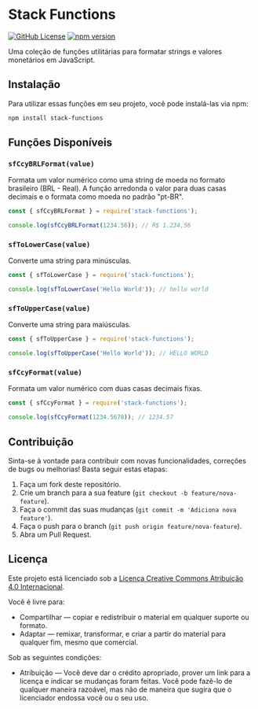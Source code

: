 # Stack Functions

[![GitHub License](https://img.shields.io/github/license/otaciobarbosa/stack-functions)](LICENSE)
[![npm version](https://img.shields.io/npm/v/stack-functions)](https://www.npmjs.com/package/stack-functions)

Uma coleção de funções utilitárias para formatar strings e valores monetários em JavaScript.

## Instalação

Para utilizar essas funções em seu projeto, você pode instalá-las via npm:

```bash
npm install stack-functions
```

## Funções Disponíveis

### `sfCcyBRLFormat(value)`

Formata um valor numérico como uma string de moeda no formato brasileiro (BRL - Real). A função arredonda o valor para duas casas decimais e o formata como moeda no padrão "pt-BR".

```javascript
const { sfCcyBRLFormat } = require('stack-functions');

console.log(sfCcyBRLFormat(1234.56)); // R$ 1.234,56
```

### `sfToLowerCase(value)`

Converte uma string para minúsculas.

```javascript
const { sfToLowerCase } = require('stack-functions');

console.log(sfToLowerCase('Hello World')); // hello world
```

### `sfToUpperCase(value)`

Converte uma string para maiúsculas.

```javascript
const { sfToUpperCase } = require('stack-functions');

console.log(sfToUpperCase('Hello World')); // HELLO WORLD
```

### `sfCcyFormat(value)`

Formata um valor numérico com duas casas decimais fixas.

```javascript
const { sfCcyFormat } = require('stack-functions');

console.log(sfCcyFormat(1234.5678)); // 1234.57
```

## Contribuição

Sinta-se à vontade para contribuir com novas funcionalidades, correções de bugs ou melhorias! Basta seguir estas etapas:

1. Faça um fork deste repositório.
2. Crie um branch para a sua feature (`git checkout -b feature/nova-feature`).
3. Faça o commit das suas mudanças (`git commit -m 'Adiciona nova feature'`).
4. Faça o push para o branch (`git push origin feature/nova-feature`).
5. Abra um Pull Request.

## Licença

Este projeto está licenciado sob a [Licença Creative Commons Atribuição 4.0 Internacional](http://creativecommons.org/licenses/by/4.0/).

Você é livre para:

- Compartilhar — copiar e redistribuir o material em qualquer suporte ou formato.
- Adaptar — remixar, transformar, e criar a partir do material para qualquer fim, mesmo que comercial.

Sob as seguintes condições:

- Atribuição — Você deve dar o crédito apropriado, prover um link para a licença e indicar se mudanças foram feitas. Você pode fazê-lo de qualquer maneira razoável, mas não de maneira que sugira que o licenciador endossa você ou o seu uso.